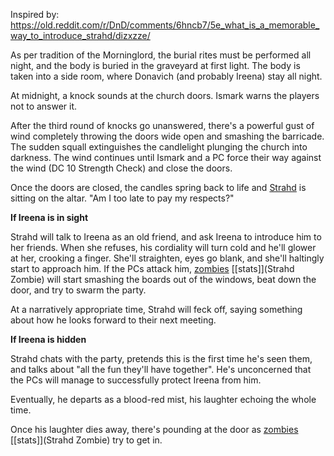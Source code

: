 Inspired by: <https://old.reddit.com/r/DnD/comments/6hncb7/5e_what_is_a_memorable_way_to_introduce_strahd/dizxzze/>

As per tradition of the Morninglord, the burial rites must be performed all night, and the body is buried in the graveyard at first light. The body is taken into a side room, where Donavich (and probably Ireena) stay all night.

At midnight, a knock sounds at the church doors. Ismark warns the players not to answer it. 

After the third round of knocks go unanswered, there's a powerful gust of wind completely throwing the doors wide open and smashing the barricade. The sudden squall extinguishes the candlelight plunging the church into darkness. The wind continues until Ismark and a PC force their way against the wind (DC 10 Strength Check) and close the doors.

Once the doors are closed, the candles spring back to life and [Strahd](^curse_of_strahd/strahd_3.jpg) is sitting on the altar. "Am I too late to pay my respects?"

**If Ireena is in sight**

Strahd will talk to Ireena as an old friend, and ask Ireena to introduce him to her friends. When she refuses, his cordiality will turn cold and he'll glower at her, crooking a finger. She'll straighten, eyes go blank, and she'll haltingly start to approach him. If the PCs attack him, [zombies](^curse_of_strahd/strahd_zombie.jpg) [[stats]](Strahd Zombie) will start smashing the boards out of the windows, beat down the door, and try to swarm the party. 

At a narratively appropriate time, Strahd will feck off, saying something about how he looks forward to their next meeting.

**If Ireena is hidden** 

Strahd chats with the party, pretends this is the first time he's seen them, and talks about "all the fun they'll have together". He's unconcerned that the PCs will manage to successfully protect Ireena from him. 

Eventually, he departs as a blood-red mist, his laughter echoing the whole time.

Once his laughter dies away, there's pounding at the door as [zombies](^curse_of_strahd/strahd_zombie.jpg) [[stats]](Strahd Zombie) try to get in.

<script type="module">
    import {init_links} from "/js/common/visual_aid_backend.js";
    init_links();
</script>
